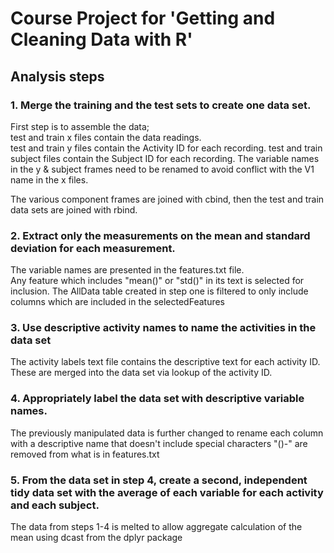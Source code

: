 # Course Project for 'Getting and Cleaning Data with R'

## Analysis steps
### 1. Merge the training and the test sets to create one data set.
First step is to assemble the data;  
test and train x files contain the data readings.    
test and train y files contain the Activity ID for each recording.
test and train subject files contain the Subject ID for each recording. 
The variable names in the y & subject frames need to be renamed to avoid conflict with the V1 name in the x files.    

The various component frames are joined with cbind, then the test and train data sets are joined with rbind.

### 2. Extract only the measurements on the mean and standard deviation for each measurement. 
The variable names are presented in the features.txt file.  
Any feature which includes "mean()" or "std()" in its text is selected for inclusion.
The AllData table created in step one is filtered to only include columns which are included in the selectedFeatures 

### 3. Use descriptive activity names to name the activities in the data set
The activity labels text file contains the descriptive text for each activity ID. These are merged into the data set via lookup of the activity ID.

### 4. Appropriately label the data set with descriptive variable names. 
The previously manipulated data is further changed to rename each column with a descriptive name that doesn't include special characters "()-" are removed from what is in features.txt

### 5. From the data set in step 4, create a second, independent tidy data set with the average of each variable for each activity and each subject.
The data from steps 1-4 is melted to allow aggregate calculation of the mean using dcast from the dplyr package